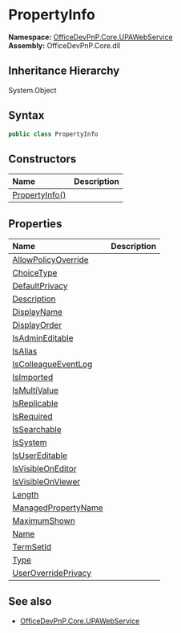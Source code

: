 # PropertyInfo
  

**Namespace:** [OfficeDevPnP.Core.UPAWebService](OfficeDevPnP.Core.UPAWebService.md)  
**Assembly:** OfficeDevPnP.Core.dll  
## Inheritance Hierarchy
System.Object  


## Syntax
```C#
public class PropertyInfo
```
## Constructors
|**Name**|**Description**|
|:-----|:-----|
| [PropertyInfo()](OfficeDevPnP.Core.UPAWebService.PropertyInfo.ctor1.md) | 
## Properties
|**Name**|**Description**|
|:-----|:-----|
| [AllowPolicyOverride](OfficeDevPnP.Core.UPAWebService.PropertyInfo.AllowPolicyOverride.md) | 
| [ChoiceType](OfficeDevPnP.Core.UPAWebService.PropertyInfo.ChoiceType.md) | 
| [DefaultPrivacy](OfficeDevPnP.Core.UPAWebService.PropertyInfo.DefaultPrivacy.md) | 
| [Description](OfficeDevPnP.Core.UPAWebService.PropertyInfo.Description.md) | 
| [DisplayName](OfficeDevPnP.Core.UPAWebService.PropertyInfo.DisplayName.md) | 
| [DisplayOrder](OfficeDevPnP.Core.UPAWebService.PropertyInfo.DisplayOrder.md) | 
| [IsAdminEditable](OfficeDevPnP.Core.UPAWebService.PropertyInfo.IsAdminEditable.md) | 
| [IsAlias](OfficeDevPnP.Core.UPAWebService.PropertyInfo.IsAlias.md) | 
| [IsColleagueEventLog](OfficeDevPnP.Core.UPAWebService.PropertyInfo.IsColleagueEventLog.md) | 
| [IsImported](OfficeDevPnP.Core.UPAWebService.PropertyInfo.IsImported.md) | 
| [IsMultiValue](OfficeDevPnP.Core.UPAWebService.PropertyInfo.IsMultiValue.md) | 
| [IsReplicable](OfficeDevPnP.Core.UPAWebService.PropertyInfo.IsReplicable.md) | 
| [IsRequired](OfficeDevPnP.Core.UPAWebService.PropertyInfo.IsRequired.md) | 
| [IsSearchable](OfficeDevPnP.Core.UPAWebService.PropertyInfo.IsSearchable.md) | 
| [IsSystem](OfficeDevPnP.Core.UPAWebService.PropertyInfo.IsSystem.md) | 
| [IsUserEditable](OfficeDevPnP.Core.UPAWebService.PropertyInfo.IsUserEditable.md) | 
| [IsVisibleOnEditor](OfficeDevPnP.Core.UPAWebService.PropertyInfo.IsVisibleOnEditor.md) | 
| [IsVisibleOnViewer](OfficeDevPnP.Core.UPAWebService.PropertyInfo.IsVisibleOnViewer.md) | 
| [Length](OfficeDevPnP.Core.UPAWebService.PropertyInfo.Length.md) | 
| [ManagedPropertyName](OfficeDevPnP.Core.UPAWebService.PropertyInfo.ManagedPropertyName.md) | 
| [MaximumShown](OfficeDevPnP.Core.UPAWebService.PropertyInfo.MaximumShown.md) | 
| [Name](OfficeDevPnP.Core.UPAWebService.PropertyInfo.Name.md) | 
| [TermSetId](OfficeDevPnP.Core.UPAWebService.PropertyInfo.TermSetId.md) | 
| [Type](OfficeDevPnP.Core.UPAWebService.PropertyInfo.Type.md) | 
| [UserOverridePrivacy](OfficeDevPnP.Core.UPAWebService.PropertyInfo.UserOverridePrivacy.md) | 
## See also
- [OfficeDevPnP.Core.UPAWebService](OfficeDevPnP.Core.UPAWebService.md)
